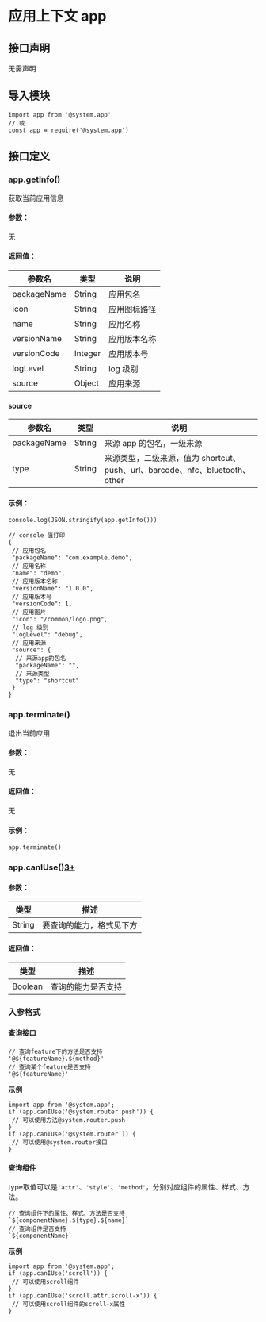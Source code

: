 # 应用上下文 app

## 接口声明
无需声明

## 导入模块
```
import app from '@system.app' 
// 或 
const app = require('@system.app')
```

## 接口定义
### app.getInfo()
获取当前应用信息
#### 参数：
无
#### 返回值：
参数名 | 类型 | 说明  
---|---|---  
packageName | String | 应用包名  
icon | String | 应用图标路径  
name | String | 应用名称  
versionName | String | 应用版本名称  
versionCode | Integer | 应用版本号  
logLevel | String | log 级别  
source | Object | 应用来源  
#### source
参数名 | 类型 | 说明  
---|---|---  
packageName | String | 来源 app 的包名，一级来源  
type | String | 来源类型，二级来源，值为 shortcut、push、url、barcode、nfc、bluetooth、other  
#### 示例：
```
console.log(JSON.stringify(app.getInfo()))
```

```
// console 值打印
{
 // 应用包名
 "packageName": "com.example.demo",
 // 应用名称
 "name": "demo",
 // 应用版本名称
 "versionName": "1.0.0",
 // 应用版本号
 "versionCode": 1,
 // 应用图片
 "icon": "/common/logo.png",
 // log 级别
 "logLevel": "debug",
 // 应用来源
 "source": {
  // 来源app的包名
  "packageName": "",
  // 来源类型
  "type": "shortcut"
 }
}
```

### app.terminate()
退出当前应用
#### 参数：
无
#### 返回值：
无
#### 示例：
```
app.terminate()
```

### app.canIUse()[3+](https://iot.mi.com/vela/quickapp/zh/guide/version/APILevel3)
#### 参数：
类型 | 描述  
---|---  
String | 要查询的能力，格式见下方  
#### 返回值：
类型 | 描述  
---|---  
Boolean | 查询的能力是否支持  
### 入参格式
#### 查询接口
```
// 查询feature下的方法是否支持
'@${featureName}.${method}'
// 查询某个feature是否支持
'@${featureName}'
```

**示例**
```
import app from '@system.app';
if (app.canIUse('@system.router.push')) {
 // 可以使用方法@system.router.push
}
if (app.canIUse('@system.router')) {
 // 可以使用@system.router接口
}
```

#### 查询组件
type取值可以是`'attr'`、`'style'`、`'method'`，分别对应组件的属性、样式、方法。
```
// 查询组件下的属性、样式、方法是否支持
`${componentName}.${type}.${name}`
// 查询组件是否支持
`${componentName}`
```

**示例**
```
import app from '@system.app';
if (app.canIUse('scroll')) {
 // 可以使用scroll组件
}
if (app.canIUse('scroll.attr.scroll-x')) {
 // 可以使用scroll组件的scroll-x属性
}
